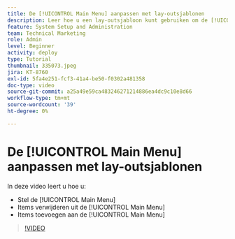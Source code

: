 ```yaml
---
title: De [!UICONTROL Main Menu] aanpassen met lay-outsjablonen
description: Leer hoe u een lay-outsjabloon kunt gebruiken om de [!UICONTROL Main Menu] aan te passen.
feature: System Setup and Administration
team: Technical Marketing
role: Admin
level: Beginner
activity: deploy
type: Tutorial
thumbnail: 335073.jpeg
jira: KT-8760
exl-id: 5fa4e251-fcf3-41a4-be50-f0302a481358
doc-type: video
source-git-commit: a25a49e59ca483246271214886ea4dc9c10e8d66
workflow-type: tm+mt
source-wordcount: '39'
ht-degree: 0%

---
```


# De [!UICONTROL Main Menu] aanpassen met lay-outsjablonen

In deze video leert u hoe u:

* Stel de [!UICONTROL Main Menu]
* Items verwijderen uit de [!UICONTROL Main Menu]
* Items toevoegen aan de [!UICONTROL Main Menu]


>[!VIDEO](https://video.tv.adobe.com/v/335073/?quality=12&learn=on)
